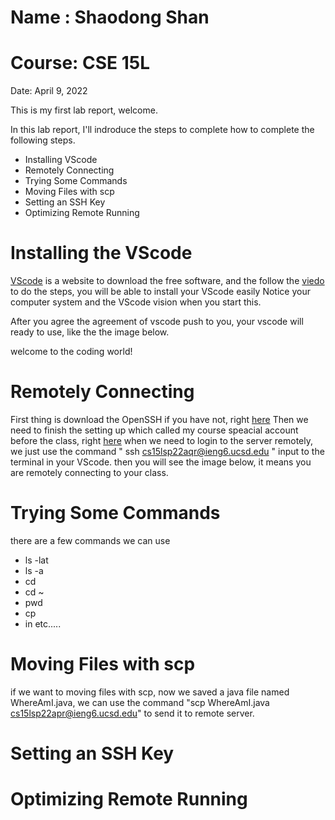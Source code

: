 # Name : Shaodong Shan
# Course: CSE 15L
Date: April 9, 2022

This is my first lab report, welcome.

In this lab report, I'll indroduce the steps to complete how to complete the following steps.
* Installing VScode
* Remotely Connecting
* Trying Some Commands
* Moving Files with scp
* Setting an SSH Key
* Optimizing Remote Running

# Installing the VScode

[VScode](https://code.visualstudio.com) is a website to download the free software, and the follow the [viedo](https://www.youtube.com/watch?v=MlIzFUI1QGA) to do the steps, you will be able to install your VScode easily
Notice your computer system and the VScode vision when you start this.


After you agree the agreement of vscode push to you, your vscode will ready to use, like the the image below.

welcome to the coding world!

# Remotely Connecting
First thing is download the OpenSSH if you have not, right [here](https://docs.microsoft.com/en-us/windows-server/administration/openssh/openssh_install_firstuse)
Then we need to finish the setting up which called my course speacial account before the class, right [here](https://sdacs.ucsd.edu/~icc/index.php)
when we need to login to the server remotely, we just use the command " ssh cs15lsp22aqr@ieng6.ucsd.edu " input to the terminal in your VScode.
then you will see the image below, it means you are remotely connecting to your class.


# Trying Some Commands
there are a few commands we can use
* ls -lat
* ls -a
* cd
* cd ~
* pwd
* cp
* in <directory>
  etc.....
  

# Moving Files with scp
if we want to moving files with scp, now we saved a java file named WhereAmI.java, we can use the command "scp WhereAmI.java cs15lsp22apr@ieng6.ucsd.edu" to send it to remote server.

  
# Setting an SSH Key

  
# Optimizing Remote Running

